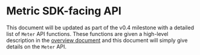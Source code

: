 # Metric SDK-facing API

<!-- toc -->
<!-- tocstop -->

This document will be updated as part of the v0.4 milestone with a detailed list of `Meter` API functions.
These functions are given a high-level description in the [overview document](api.md) and this document will simply give details on the `Meter` API.
